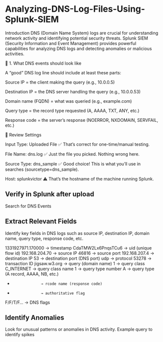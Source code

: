 # Analyzing-DNS-Log-Files-Using-Splunk-SIEM

Introduction
DNS (Domain Name System) logs are crucial for understanding network activity and identifying potential security threats. Splunk SIEM (Security Information and Event Management) provides powerful capabilities for analyzing DNS logs and detecting anomalies or malicious activities.

🔹 1. What DNS events should look like

A “good” DNS log line should include at least these parts:

Source IP = the client making the query (e.g., 10.0.0.5)

Destination IP = the DNS server handling the query (e.g., 10.0.0.53)

Domain name (FQDN) = what was queried (e.g., example.com)

Query type = the record type requested (A, AAAA, TXT, ANY, etc.)

Response code = the server’s response (NOERROR, NXDOMAIN, SERVFAIL, etc.)


🔎 Review Settings

Input Type: Uploaded File ✅
That’s correct for one-time/manual testing.

File Name: dns.log ✅
Just the file you picked. Nothing wrong here.

Source Type: dns_sample ✅
Good choice! This is what you’ll use in searches (sourcetype=dns_sample).

Host: splunkvictor ⚠️
That’s the hostname of the machine running Splunk.


## Verify in Splunk after upload
Search for DNS Events

## Extract Relevant Fields
Identify key fields in DNS logs such as source IP, destination IP, domain name, query type, response code, etc.

1331927971.170000   → timestamp
CdaTMW2Lx6PnqsTCu6 → uid (unique flow id)
192.168.204.70     → source IP
46816              → source port
192.168.207.4      → destination IP
53                 → destination port (DNS port)
udp                → protocol
53278              → transaction ID
jigsaw.w3.org      → query (domain name)
1                  → query class
C_INTERNET         → query class name
1                  → query type number
A                  → query type (A record, AAAA, NB, etc.)
-                  → rcode name (response code)
-                  → authoritative flag
F/F/T/F…           → DNS flags


## Identify Anomalies
Look for unusual patterns or anomalies in DNS activity.
Example query to identify spikes
